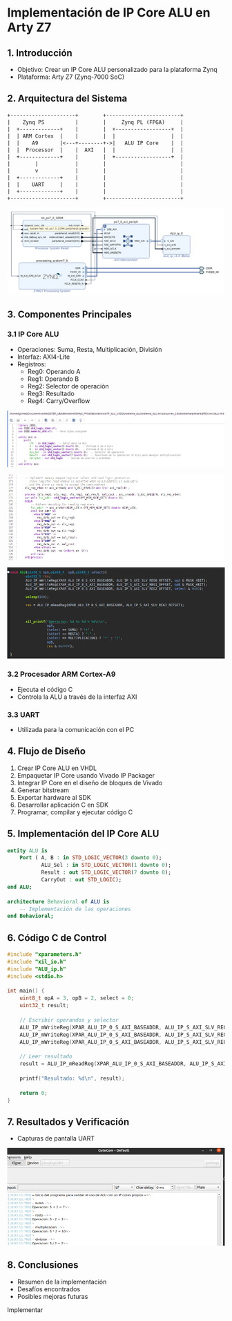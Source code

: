# Implementación de IP Core ALU en Arty Z7

## 1. Introducción
- Objetivo: Crear un IP Core ALU personalizado para la plataforma Zynq
- Plataforma: Arty Z7 (Zynq-7000 SoC)

## 2. Arquitectura del Sistema
```
+---------------------+        +------------------------+
|    Zynq PS          |        |     Zynq PL (FPGA)     |
|  +-------------+    |        |  +------------------+  |
|  | ARM Cortex  |    |        |  |                  |  |
|  |    A9       |<---+--------+->|   ALU IP Core    |  |
|  |  Processor  |    |  AXI   |  |                  |  |
|  +-------------+    |        |  +------------------+  |
|        |            |        |                        |
|        v            |        |                        |
|  +-------------+    |        |                        |
|  |    UART     |    |        |                        |
|  +-------------+    |        |                        |
+---------------------+        +------------------------+
```
![link text](img/sistema_con_ALU.png)


## 3. Componentes Principales
### 3.1 IP Core ALU
- Operaciones: Suma, Resta, Multiplicación, División
- Interfaz: AXI4-Lite
- Registros:
  - Reg0: Operando A
  - Reg1: Operando B
  - Reg2: Selector de operación
  - Reg3: Resultado
  - Reg4: Carry/Overflow
  
  
![link text](img/entity_ALU.png)

![link text](img/resgistros_BUSAXI.png)

![link text](img/funcion_ALU_en_C.png)

### 3.2 Procesador ARM Cortex-A9
- Ejecuta el código C
- Controla la ALU a través de la interfaz AXI

### 3.3 UART
- Utilizada para la comunicación con el PC



## 4. Flujo de Diseño
1. Crear IP Core ALU en VHDL
2. Empaquetar IP Core usando Vivado IP Packager
3. Integrar IP Core en el diseño de bloques de Vivado
4. Generar bitstream
5. Exportar hardware al SDK
6. Desarrollar aplicación C en SDK
7. Programar, compilar y ejecutar código C

## 5. Implementación del IP Core ALU
```vhdl
entity ALU is
    Port ( A, B : in STD_LOGIC_VECTOR(3 downto 0);
           ALU_Sel : in STD_LOGIC_VECTOR(1 downto 0);
           Result : out STD_LOGIC_VECTOR(7 downto 0);
           CarryOut : out STD_LOGIC);
end ALU;

architecture Behavioral of ALU is
    -- Implementación de las operaciones
end Behavioral;
```

## 6. Código C de Control
```c
#include "xparameters.h"
#include "xil_io.h"
#include "ALU_ip.h"
#include <stdio.h>

int main() {
    uint8_t opA = 3, opB = 2, select = 0;
    uint32_t result;

    // Escribir operandos y selector
    ALU_IP_mWriteReg(XPAR_ALU_IP_0_S_AXI_BASEADDR, ALU_IP_S_AXI_SLV_REG0_OFFSET, opA);
    ALU_IP_mWriteReg(XPAR_ALU_IP_0_S_AXI_BASEADDR, ALU_IP_S_AXI_SLV_REG1_OFFSET, opB);
    ALU_IP_mWriteReg(XPAR_ALU_IP_0_S_AXI_BASEADDR, ALU_IP_S_AXI_SLV_REG2_OFFSET, select);

    // Leer resultado
    result = ALU_IP_mReadReg(XPAR_ALU_IP_0_S_AXI_BASEADDR, ALU_IP_S_AXI_SLV_REG3_OFFSET);

    printf("Resultado: %d\n", result);

    return 0;
}
```

## 7. Resultados y Verificación
- Capturas de pantalla UART

![link text](img/salida_uart.png)


## 8. Conclusiones
- Resumen de la implementación
- Desafíos encontrados
- Posibles mejoras futuras

Implementar 

